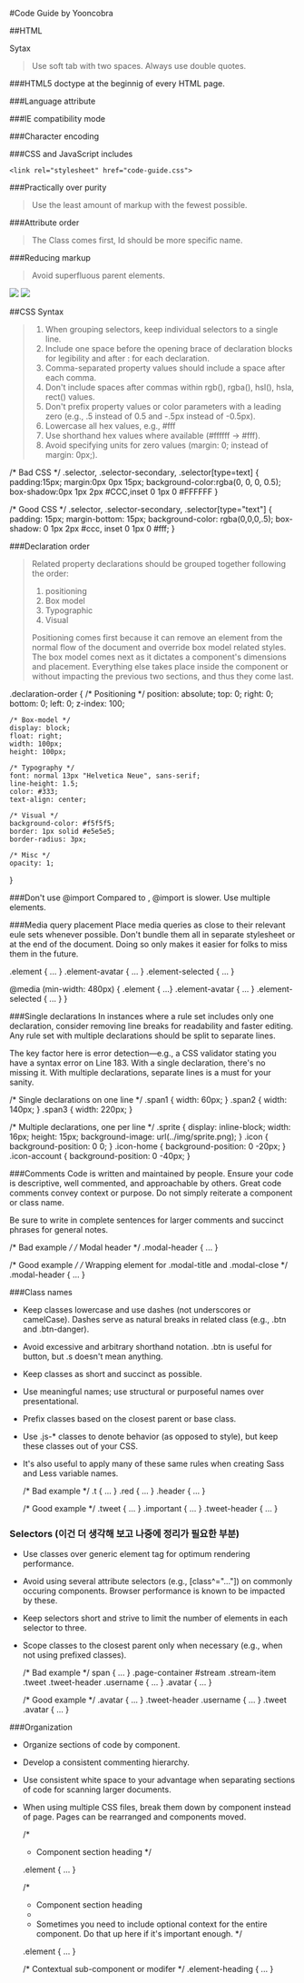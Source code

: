#Code Guide by Yooncobra

##HTML

Sytax
> Use soft tab with two spaces.
Always use double quotes.

###HTML5 doctype at the beginnig of every HTML page.

  <!DOCTYPE html>
  <html>
    <head>
    </head>
  </html>

###Language attribute

  <html lang="en-us">
    <!-- ... -->
  </html>

###IE compatibility mode

  <meta http-equiv="X-UA-Compatible" content="IE=Edge">

###Character encoding

  <head>
    <meta charset="UTF-8">
  </head>

###CSS and JavaScript includes

  <!-- External CSS -->
    <link rel="stylesheet" href="code-guide.css">

  <!-- In-document CSS -->
  <style>
    /* ... */
  </style>

  <!-- JavaScript -->
  <script src="code-guide.js"></script>

###Practically over purity
>Use the least amount of markup with the fewest possible.

###Attribute order
>The Class comes first, Id should be more specific name.

###Reducing markup
>Avoid superfluous parent elements.

  <!-- Not so great -->
  <span class="avatar">
    <img src="...">
  </span>

  <!-- Better -->
  <img class="avatar" src="...">



##CSS
Syntax
>1. When grouping selectors, keep individual selectors to a single line.
>2. Include one space before the opening brace of declaration blocks for legibility and after : for each declaration.
>3. Comma-separated property values should include a space after each comma.
>4. Don't include spaces after commas within rgb(), rgba(), hsl(), hsla, rect() values.
>5. Don't prefix property values or color parameters with a leading zero (e.g., .5 instead of 0.5 and -.5px instead of -0.5px).
>6. Lowercase all hex values, e.g., #fff
>7. Use shorthand hex values where available (#ffffff -> #fff).
>8. Avoid specifying units for zero values (margin: 0; instead of margin: 0px;).

  /* Bad CSS */
  .selector, .selector-secondary, .selector[type=text] {
    padding:15px;
    margin:0px 0px 15px;
    background-color:rgba(0, 0, 0, 0.5);
    box-shadow:0px 1px 2px #CCC,inset 0 1px 0 #FFFFFF
  }

  /* Good CSS */
  .selector,
  .selector-secondary,
  .selector[type="text"] {
    padding: 15px;
    margin-bottom: 15px;
    background-color: rgba(0,0,0,.5);
    box-shadow: 0 1px 2px #ccc, inset 0 1px 0 #fff;
  }

###Declaration order
>Related property declarations should be grouped together following the order:
>
>1. positioning
>2. Box model
>3. Typographic
>4. Visual
>
>Positioning comes first because it can remove an element from the normal flow of the document and override box model related styles. The box model comes next as it dictates a component's dimensions and placement.
>Everything else takes place inside the component or without impacting the previous two sections, and thus they come last.

  .declaration-order {
    /* Positioning */
    position: absolute;
    top: 0;
    right: 0;
    bottom: 0;
    left: 0;
    z-index: 100;

    /* Box-model */
    display: block;
    float: right;
    width: 100px;
    height: 100px;

    /* Typography */
    font: normal 13px "Helvetica Neue", sans-serif;
    line-height: 1.5;
    color: #333;
    text-align: center;

    /* Visual */
    background-color: #f5f5f5;
    border: 1px solid #e5e5e5;
    border-radius: 3px;

    /* Misc */
    opacity: 1;
  }

###Don't use @import
Compared to <link>, @import is slower.
Use multiple <link> elements.

  <!-- Use link elements -->
  <link rel="stylesheet" href="core.css">

  <!-- Avoid @imports -->
  <style>
    @import url("more.css");
  </style>

###Media query placement
Place media queries as close to their relevant eule sets whenever possible. Don't bundle them all in separate stylesheet or at the end of the document. Doing so only makes it easier for folks to miss them in the future.

  .element { ... }
  .element-avatar { ... }
  .element-selected { ... }

  @media (min-width: 480px) {
    .element { ...}
    .element-avatar { ... }
    .element-selected { ... }
  }

###Single declarations
In instances where a rule set includes only one declaration, consider removing line breaks for readability and faster editing. Any rule set with multiple declarations should be split to separate lines.

The key factor here is error detection—e.g., a CSS validator stating you have a syntax error on Line 183. With a single declaration, there's no missing it. With multiple declarations, separate lines is a must for your sanity.

  /* Single declarations on one line */
  .span1 { width: 60px; }
  .span2 { width: 140px; }
  .span3 { width: 220px; }

  /* Multiple declarations, one per line */
  .sprite {
    display: inline-block;
    width: 16px;
    height: 15px;
    background-image: url(../img/sprite.png);
  }
  .icon           { background-position: 0 0; }
  .icon-home      { background-position: 0 -20px; }
  .icon-account   { background-position: 0 -40px; }


###Comments
Code is written and maintained by people. Ensure your code is descriptive, well commented, and approachable by others. Great code comments convey context or purpose. Do not simply reiterate a component or class name.

Be sure to write in complete sentences for larger comments and succinct phrases for general notes.

  /* Bad example */
  /* Modal header */
  .modal-header {
    ...
  }

  /* Good example */
  /* Wrapping element for .modal-title and .modal-close */
  .modal-header {
    ...
  }

###Class names
* Keep classes lowercase and use dashes (not underscores or camelCase). Dashes serve as natural breaks in related class (e.g., .btn and .btn-danger).
* Avoid excessive and arbitrary shorthand notation. .btn is useful for button, but .s doesn't mean anything.
* Keep classes as short and succinct as possible.
* Use meaningful names; use structural or purposeful names over presentational.
* Prefix classes based on the closest parent or base class.
* Use .js-* classes to denote behavior (as opposed to style), but keep these classes out of your CSS.
* It's also useful to apply many of these same rules when creating Sass and Less variable names.

  /* Bad example */
  .t { ... }
  .red { ... }
  .header { ... }

  /* Good example */
  .tweet { ... }
  .important { ... }
  .tweet-header { ... }

### Selectors (이건 더 생각해 보고 나중에 정리가 필요한 부분)
* Use classes over generic element tag for optimum rendering performance.
* Avoid using several attribute selectors (e.g., [class^="..."]) on commonly occuring components. Browser performance is known to be impacted by these.
* Keep selectors short and strive to limit the number of elements in each selector to three.
* Scope classes to the closest parent only when necessary (e.g., when not using prefixed classes).

  /* Bad example */
  span { ... }
  .page-container #stream .stream-item .tweet .tweet-header .username { ... }
  .avatar { ... }

  /* Good example */
  .avatar { ... }
  .tweet-header .username { ... }
  .tweet .avatar { ... }

###Organization
* Organize sections of code by component.
* Develop a consistent commenting hierarchy.
* Use consistent white space to your advantage when separating sections of code for scanning larger documents.
* When using multiple CSS files, break them down by component instead of page. Pages can be rearranged and components moved.

  /*
   * Component section heading
   */

  .element { ... }


  /*
   * Component section heading
   *
   * Sometimes you need to include optional context for the entire component. Do that up here if it's important enough.
   */

  .element { ... }

  /* Contextual sub-component or modifer */
  .element-heading { ... }

